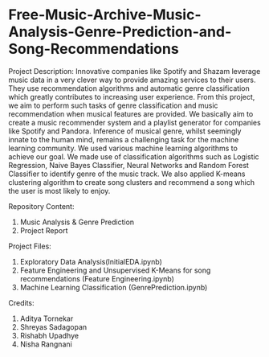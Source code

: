 # Free-Music-Archive-Music-Analysis-Genre-Prediction-and-Song-Recommendations

Project Description:
Innovative companies like Spotify and Shazam leverage music data in a very clever way to provide
amazing services to their users. They use recommendation algorithms and automatic genre
classification which greatly contributes to increasing user experience. From this project, we aim
to perform such tasks of genre classification and music recommendation when musical features
are provided. We basically aim to create a music recommender system and a playlist generator for
companies like Spotify and Pandora.
Inference of musical genre, whilst seemingly innate to the human mind, remains a challenging task
for the machine learning community. We used various machine learning algorithms to achieve our
goal. We made use of classification algorithms such as Logistic Regression, Naive Bayes
Classifier, Neural Networks and Random Forest Classifier to identify genre of the music track. We
also applied K-means clustering algorithm to create song clusters and recommend a song which
the user is most likely to enjoy.

Repository Content:
1) Music Analysis & Genre Prediction
2) Project Report

Project Files:
1) Exploratory Data Analysis(InitialEDA.ipynb)
2) Feature Engineering and Unsupervised K-Means for song recommendations (Feature Engineering.ipynb)
3) Machine Learning Classification (GenrePrediction.ipynb)

Credits:
1) Aditya Tornekar
2) Shreyas Sadagopan
3) Rishabh Upadhye
4) Nisha Rangnani
